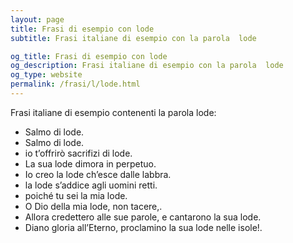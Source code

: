 ```yaml
---
layout: page
title: Frasi di esempio con lode 
subtitle: Frasi italiane di esempio con la parola  lode

og_title: Frasi di esempio con lode 
og_description: Frasi italiane di esempio con la parola  lode
og_type: website
permalink: /frasi/l/lode.html
---
```


Frasi italiane di esempio contenenti la parola lode:


- Salmo di lode.
- Salmo di lode.
- io t’offrirò sacrifizi di lode.
- La sua lode dimora in perpetuo.
- Io creo la lode ch’esce dalle labbra.
- la lode s’addice agli uomini retti.
- poiché tu sei la mia lode.
- O Dio della mia lode, non tacere,.
- Allora credettero alle sue parole, e cantarono la sua lode.
- Diano gloria all’Eterno, proclamino la sua lode nelle isole!.
